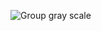 ![Group gray scale](https://github.com/user-attachments/assets/86a08003-0c58-4737-80fb-4bde22db948c)

